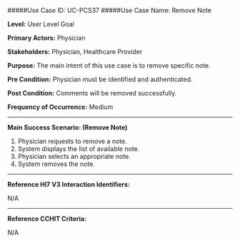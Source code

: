 #####Use Case ID: UC-PCS37
#####Use Case Name: Remove Note

**Level:**                     User Level Goal

**Primary Actors:**            Physician

**Stakeholders:**              Physician, Healthcare Provider

**Purpose:**                   The main intent of this use case is to remove specific note.

**Pre Condition:**             Physician must be identified and authenticated.

**Post Condition:**            Comments will be removed successfully.

**Frequency of Occurrence:**   Medium
__________________________________________________________
**Main Success Scenario: (Remove Note)**

1. Physician requests to remove a note.
2. System displays the list of available note.
3. Physician selects an appropriate note.
4. System removes the note.
  
________________________________________________________________________
**Reference Hl7 V3 Interaction Identifiers:**

N/A
_______________________________________________________________
**Reference CCHIT Criteria:**

N/A
